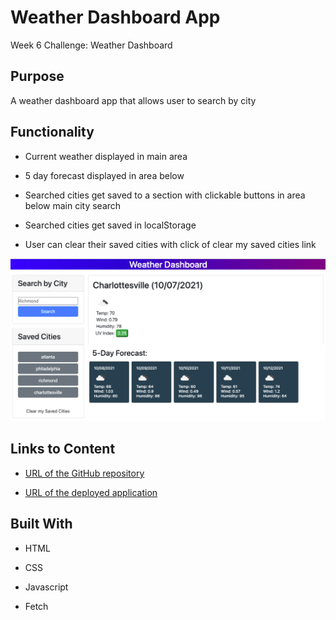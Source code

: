 # Weather Dashboard App
Week 6 Challenge: Weather Dashboard

## Purpose

A weather dashboard app that allows user to search by city

## Functionality

* Current weather displayed in main area

* 5 day forecast displayed in area below

* Searched cities get saved to a section with clickable buttons in area below main city search 

* Searched cities get saved in localStorage 

* User can clear their saved cities with click of clear my saved cities link

![Image of the app](assets/images/app-preview.png)

## Links to Content

* [URL of the GitHub repository](https://github.com/cshepscorp/weather-dashboard)

* [URL of the deployed application](https://cshepscorp.github.io/weather-dashboard/)

## Built With

* HTML

* CSS

* Javascript

* Fetch

